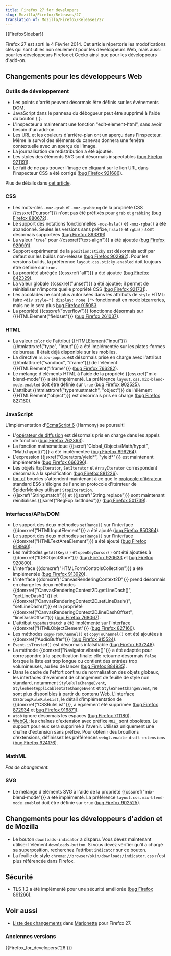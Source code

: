 ```yaml
---
title: Firefox 27 for developers
slug: Mozilla/Firefox/Releases/27
translation_of: Mozilla/Firefox/Releases/27
---
```


{{FirefoxSidebar}}

Firefox 27 est sorti le 4 Février 2014. Cet article répertorie les modofications clés qui sont utiles non seulement pour les développeurs Web, mais aussi pour les développeurs Firefox et Gecko ainsi que pour les développeurs d'add-on.

## Changements pour les développeurs Web

### Outils de développement

- Les points d'arrêt peuvent désormais être définis sur les événements DOM.
- JavaScript dans le panneau du débogueur peut être supprimé à l'aide du bouton { }.
- L'inspecteur a maintenant une fonction "edit-element-html", sans avoir besoin d'un add-on.
- Les URL et les couleurs d'arrière-plan ont un aperçu dans l'inspecteur. Même le survol des éléments du canevas donnera une fenêtre contextuelle avec un aperçu de l'image.
- La journalisation de redistribution a été ajoutée.
- Les styles des éléments SVG sont désormais inspectables ([bug Firefox 921191](https://bugzil.la/921191)).
- Le fait de ne pas trouver l'image en cliquant sur le lien URL dans l'inspecteur CSS a été corrigé ([bug Firefox 921686](https://bugzil.la/921686)).

Plus de détails dans [cet article](https://hacks.mozilla.org/2013/11/firefox-developer-tools-episode-27-edit-as-html-codemirror-more/).

### CSS

- Les mots-clés `-moz-grab` et `-moz-grabbing` de la propriété CSS {{cssxref("cursor")}} n'ont pas été préfixés pour `grab` et `grabbing` ([bug Firefox 880672](https://bugzil.la/880672)).
- Le support des notations fonctionnelles `-moz-hsla()` et `-moz-rgba()` a été abandonné. Seules les versions sans préfixe, `hsla()` et `rgba()` sont désormais supportées ([bug Firefox 893319](https://bugzil.la/893319)).
- La valeur "`true`" pour {{cssxref("text-align")}} a été ajoutée ([bug Firefox 929991](https://bugzil.la/929991)).
- Support expérimental de la `position:sticky` est désormais actif par défaut sur les builds non-release ([bug Firefox 902992](https://bugzil.la/902992)). Pour les versions builds, la préférence `layout.css.sticky.enabled` doit toujours être définie sur `true.`
- La propriété abrégée {{cssxref("all")}} a été ajoutée ([bug Firefox 842329](https://bugzil.la/842329)).
- La valeur globale {{cssxref("unset")}} a été ajoutée; il permet de réinitialiser n'importe quelle propriété CSS ([bug Firefox 921731](https://bugzil.la/921731)).
- Les accolades ne sont plus autorisées dans les attributs de `style` HTML: faire `<div style="{ display: none }">` fonctionnait en mode bizarreries, mais ne le sera plus [bug Firefox 915053](https://bugzil.la/915053).
- La propriété {{cssxref("overflow")}} fonctionne désormais sur {{HTMLElement("fieldset")}} ([bug Firefox 261037](https://bugzil.la/261037)).

### HTML

- La valeur `color` de l'attribut {{HTMLElement("input")}} {{htmlattrxref("type", "input")}} a été implémentée sur les plates-formes de bureau. Il était déjà disponible sur les mobiles.
- La directive `allow-popups` est désormais prise en charge avec l'attribut {{htmlattrxref("sandbox", "iframe")}} de l'élément {{HTMLElement("iframe")}} ([bug Firefox 766282](https://bugzil.la/766282)).
- Le mélange d'éléments HTML à l'aide de la propriété {{cssxref("mix-blend-mode")}} a été implémenté. La préférence `layout.css.mix-blend-mode.enabled` doit être définie sur `true` ([bug Firefox 902525](https://bugzil.la/902525)).
- L'attribut {{htmlattrxref("typemustmatch", "object")}} de l'élément {{HTMLElement("object")}} est désormais pris en charge ([bug Firefox 827160](https://bugzil.la/827160)).

### JavaScript

L'implémentation d'[EcmaScript 6](/fr/docs/Web/JavaScript/ECMAScript_6_support_in_Mozilla) (Harmony) se poursuit!

- L'[opérateur de diffusion](/fr/docs/Web/JavaScript/Reference/Operators/Spread_operator) est désormais pris en charge dans les appels de fonction ([bug Firefox 762363](https://bugzil.la/762363)).
- La fonction mathématique {{jsxref("Global_Objects/Math/hypot", "Math.hypot()")}} a été implémentée ([bug Firefox 896264](https://bugzil.la/896264)).
- L'expression {{jsxref("Operators/yield*", "yield*")}} est maintenant implémentée ([bug Firefox 666396](https://bugzil.la/666396)).
- Les objets `MapIterator`, `SetIterator` et `ArrayIterator` correspondent désormais à la spécification ([bug Firefox 881226](https://bugzil.la/881226)).
- [for..of](/fr/docs/Web/JavaScript/Reference/Statements/for...of) boucles s'attendent maintenant à ce que le [protocole d'itérateur](/fr/docs/Web/JavaScript/Guide/The_Iterator_protocol) standard ES6 s'éloigne de l'ancien protocole d'itérateur de SpiderMonkey utilisant `StopIteration`.
- {{jsxref("String.match")}} et {{jsxref("String.replace")}} sont maintenant réinitialisés {{jsxref("RegExp.lastIndex")}} ([bug Firefox 501739](https://bugzil.la/501739)).

### Interfaces/APIs/DOM

- Le support des deux méthodes `setRange()` sur l'interface {{domxref("HTMLInputElement")}} a été ajouté ([bug Firefox 850364](https://bugzil.la/850364)).
- Le support des deux méthodes `setRange()` sur l'interface {{domxref("HTMLTextAreaElement")}} a été ajouté ([bug Firefox 918940](https://bugzil.la/918940)).
- Les méthodes `getAllKeys()` et `openKeyCursor()` ont été ajoutées à {{domxref("IDBObjectStore")}} ([bug Firefox 920633](https://bugzil.la/920633) et [bug Firefox 920800](https://bugzil.la/920800)).
- L'interface {{domxref("HTMLFormControlsCollection")}} a été implémentée ([bug Firefox 913920](https://bugzil.la/913920)).
- L'interface {{domxref("CanvasRenderingContext2D")}} prend désormais en charge les deux méthodes {{domxref("CanvasRenderingContext2D.getLineDash()", "getLineDash()")}} et {{domxref("CanvasRenderingContext2D.setLineDash()", "setLineDash()")}} et la propriété {{domxref("CanvasRenderingContext2D.lineDashOffset", "lineDashOffset")}} ([bug Firefox 768067](https://bugzil.la/768067)).
- L'attribut `typeMustMatch` a été implémenté sur l'interface {{domxref("HTMLObjectElement")}} ([bug Firefox 827160](https://bugzil.la/827160)).
- Les méthodes `copyFromChannel()` et `copyToChannel()` ont été ajoutées à {{domxref("AudioBuffer")}} ([bug Firefox 915524](https://bugzil.la/915524)).
- `Event.isTrusted()` est désormais infalsifiable ([bug Firefox 637248](https://bugzil.la/637248)).
- La méthode {{domxref("Navigator.vibrate()")}} a été adaptée pour correspondre à la spécification finale: elle retourne désormais `false` lorsque la liste est trop longue ou contient des entrées trop volumineuses, au lieu de lancer ([bug Firefox 884935](https://bugzil.la/884935)).
- Dans le cadre de l'effort continu de normalisation des objets globaux, les interfaces d'événment de changement de feuille de style non standard, notamment `StyleRuleChangeEvent`, `StyleSheetApplicableStateChangeEvent` et `StyleSheetChangeEvent`, ne sont plus disponibles à partir du contenu Web. L'interface `CSSGroupRuleRuleList`, le détail d'implémentation de {{domxref("CSSRuleList")}}, a également été supprimée ([bug Firefox 872934](https://bugzil.la/872934) et [bug Firefox 916871](https://bugzil.la/916871)).
- `atob` ignore désormais les espaces ([bug Firefox 711180](https://bugzil.la/711180)).
- [WebGL](/fr/docs/Web/WebGL): les chaînes d'extension avec préfixe `MOZ_` sont obsolètes. Le support pour eux sera supprimé à l'avenir. Utilisez uniquement une chaîne d'extension sans préfixe. Pour obtenir des brouillons d'extensions, définissez les préférences `webgl.enable-draft-extensions` ([bug Firefox 924176](https://bugzil.la/924176)).

### MathML

_Pas de changement._

### SVG

- Le mélange d'éléments SVG à l'aide de la propriété {{cssxref("mix-blend-mode")}} a été implémenté. La préférence `layout.css.mix-blend-mode.enabled` doit être définie sur `true` ([bug Firefox 902525](https://bugzil.la/902525)).

## Changements pour les développeurs d'addon et de Mozilla

- Le bouton `downloads-indicator` a disparu. Vous devez maintenant utiliser l'élément `downloads-button`. Si vous devez vérifier qu'il a chargé sa superposition, recherchez l'attribut `indicator` sur ce bouton.
- La feuille de style `chrome://browser/skin/downloads/indicator.css` n'est plus référencée dans Firefox.

## Sécurité

- TLS 1.2 a été implémenté pour une sécurité améliorée ([bug Firefox 861266](https://bugzil.la/861266)).

## Voir aussi

- [Liste des changements](https://bugzilla.mozilla.org/buglist.cgi?resolution=FIXED&component=Marionette&product=Testing&target_milestone=mozilla27) dans [Marionette](/fr/docs/Mozilla/QA/Marionette) pour Firefox 27.

### Anciennes versions

{{Firefox_for_developers('26')}}
